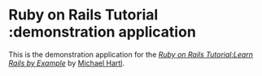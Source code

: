 # Ruby on Rails Tutorial :demonstration application
This is the demonstration application for the [*Ruby on Rails Tutorial:Learn Rails by Example*](http://railstutorial.org) by [Michael Hartl](http://michaelhartl.com).